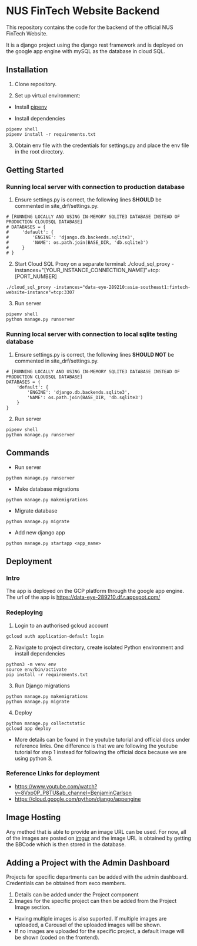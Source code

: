 # NUS FinTech Website Backend

This repository contains the code for the backend of the official NUS FinTech Website.

It is a django project using the django rest framework and is deployed on the google app engine with mySQL as the database in cloud SQL.

## Installation

1. Clone repository.

2. Set up virtual environment:

  - Install [pipenv](https://docs.python-guide.org/dev/virtualenvs/)

  - Install dependencies
```
pipenv shell
pipenv install -r requirements.txt
```

3. Obtain env file with the credentials for settings.py and place the env file in the root directory.

## Getting Started

### Running local server with connection to production database

1. Ensure settings.py is correct, the following lines **SHOULD** be commented in site_drf/settings.py.
```
# [RUNNING LOCALLY AND USING IN-MEMORY SQLITE3 DATABASE INSTEAD OF PRODUCTION CLOUDSQL DATABASE]
# DATABASES = {
#     'default': {
#         'ENGINE': 'django.db.backends.sqlite3',
#         'NAME': os.path.join(BASE_DIR, 'db.sqlite3')
#     }
# }
```

2. Start Cloud SQL Proxy on a separate terminal: ./cloud_sql_proxy -instances="[YOUR_INSTANCE_CONNECTION_NAME]"=tcp:[PORT_NUMBER]
```
./cloud_sql_proxy -instances="data-eye-289210:asia-southeast1:fintech-website-instance"=tcp:3307
```

3. Run server
```
pipenv shell
python manage.py runserver
```

### Running local server with connection to local sqlite testing database
1. Ensure settings.py is correct, the following lines **SHOULD NOT** be commented in site_drf/settings.py.
```
# [RUNNING LOCALLY AND USING IN-MEMORY SQLITE3 DATABASE INSTEAD OF PRODUCTION CLOUDSQL DATABASE]
DATABASES = {
    'default': {
        'ENGINE': 'django.db.backends.sqlite3',
        'NAME': os.path.join(BASE_DIR, 'db.sqlite3')
    }
}
```

2. Run server
```
pipenv shell
python manage.py runserver
```

## Commands

- Run server
```
python manage.py runserver
```

- Make database migrations
```
python manage.py makemigrations
```

- Migrate database
```
python manage.py migrate
```

- Add new django app
```
python manage.py startapp <app_name>
```

## Deployment

### Intro
The app is deployed on the GCP platform through the google app engine. The url of the app is https://data-eye-289210.df.r.appspot.com/

### Redeploying

1. Login to an authorised gcloud account
```
gcloud auth application-default login
```

2. Navigate to project directory, create isolated Python environment and install dependencies
```
python3 -m venv env
source env/bin/activate
pip install -r requirements.txt
```

3. Run Django migrations 
```
python manage.py makemigrations
python manage.py migrate
```

4. Deploy
```
python manage.py collectstatic
gcloud app deploy
```

* More details can be found in the youtube tutorial and official docs under reference links. One difference is that we are following the youtube tutorial for step 1 instead for following the official docs because we are using 
python 3.

### Reference Links for deployment

- https://www.youtube.com/watch?v=8Vxo0P_P8TU&ab_channel=BenjaminCarlson
- https://cloud.google.com/python/django/appengine


## Image Hosting

Any method that is able to provide an image URL can be used. For now, all of the images are posted on [imgur](https://imgur.com/) and the image URL is obtained by getting the BBCode which is then stored in the database.

## Adding a Project with the Admin Dashboard

Projects for specific departments can be added with the admin dashboard. Credentials can be obtained from exco members.

1. Details can be added under the Project component
2. Images for the specific project can then be added from the Project Image section.

- Having multiple images is also suported. If multiple images are uploaded, a Carousel of the uploaded images will be shown.
- If no images are uploaded for the specific project, a default image will be shown (coded on the frontend).
